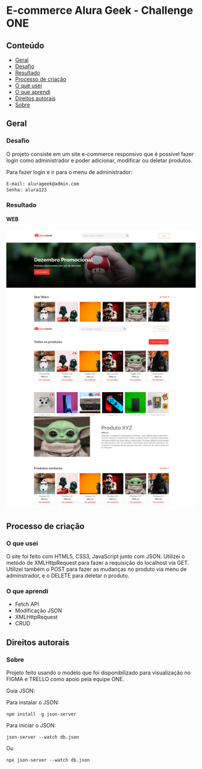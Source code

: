 # E-commerce Alura Geek - Challenge ONE

## Conteúdo

- [Geral](#geral)
 - [Desafio](#desafio)
 - [Resultado](#resultado)
- [Processo de criação](#processo-de-criação)
 - [O que usei](#o-que-usei)
 - [O que aprendi](#o-que-aprendi)
- [Direitos autorais](#direitos-autorais)
 - [Sobre](#sobre)

## Geral

### Desafio

O projeto consiste em um site e-commerce responsivo que é possível fazer login como administrador e poder adicionar, modificar ou deletar produtos.

Para fazer login e ir para o menu de administrador:

```
E-mail: alurageek@admin.com
Senha: alura123
```

### Resultado

#### WEB
![WEB](https://github.com/renato-roca-dev/e-commerce-alura-geek/blob/master/imgs/WEB1.png)
![WEB](https://github.com/renato-roca-dev/e-commerce-alura-geek/blob/master/imgs/WEB2.png)
![WEB](https://github.com/renato-roca-dev/e-commerce-alura-geek/blob/master/imgs/WEB3.png)

## Processo de criação

### O que usei

O site foi feito com HTML5, CSS3, JavaScript junto com JSON. Utilizei o metódo de XMLHttpRequest para fazer a requisição do localhost via GET. Utilizei também o POST para fazer as mudanças no produto via menu de adminstrador, e o DELETE para deletar o produto.

### O que aprendi

- Fetch API
- Modificação JSON
- XMLHttpRequest
- CRUD

## Direitos autorais

### Sobre

Projeto feito usando o modelo que foi disponibilizado para visualização no FIGMA e TRELLO como apoio pela equipe ONE.

Guia JSON:

Para instalar o JSON:
```
npm install -g json-server
```

Para iniciar o JSON:
```
json-server --watch db.json
```

Ou

```
npx json-server --watch db.json
```